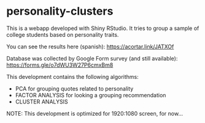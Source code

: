 # personality-clusters
This is a webapp developed with Shiny RStudio. It tries to group a sample of college students based on personality traits.

You can see the results here (spanish): https://acortar.link/JATXOf

Database was collected by Google Form survey (and still available): https://forms.gle/o7dWU3W27P6cmxBm8

This development contains the following algorithms:

* PCA for grouping quotes related to personality
* FACTOR ANALYSIS for looking a grouping recommendation
* CLUSTER ANALYSIS

NOTE: This development is optimized for 1920:1080 screen, for now...
